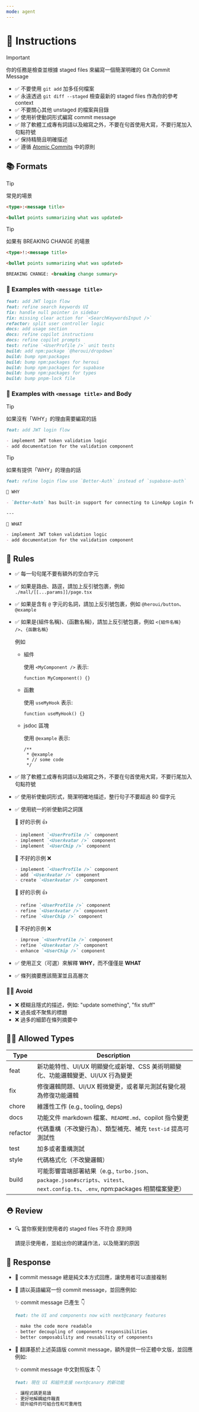 ```yaml
---
mode: agent
---
```


# 💬 Instructions

> [!IMPORTANT]
>
> 你的任務是檢查並根據 staged files 來編寫一個簡潔明確的 Git Commit Message

- ✅ 不要使用 `git add` 加多任何檔案
- ✅ 永遠透過 `git diff --staged` 檢查最新的 staged files 作為你的參考 context
- ✅ 不要關心其他 unstaged 的檔案與目錄
- ✅ 使用祈使動詞形式編寫 commit message
- ✅ 除了軟體工成專有詞語以及縮寫之外，不要在句首使用大寫，不要行尾加入句點符號
- ✅ 保持精簡且明確描述
- ✅ 遵循 [Atomic Commits](../wiki/atomic-commits-rules.md) 中的原則

## 📚 Formats

> [!TIP]
>
> 常見的場景

```md
<type>:<message title>

<bullet points summarizing what was updated>
```

> [!TIP]
>
> 如果有 BREAKING CHANGE 的場景

```md
<type>!:<message title>

<bullet points summarizing what was updated>

BREAKING CHANGE: <breaking change summary>
```

### 📖 Examples with `<message title>`

```md
feat: add JWT login flow
feat: refine search keywords UI
fix: handle null pointer in sidebar
fix: missing clear action for `<SearchKeywordsInput />`
refactor: split user controller logic
docs: add usage section
docs: refine copilot instructions
docs: refine copilot prompts
test: refine `<UserProfile />` unit tests
build: add npm:package `@heroui/dropdown`
build: bump npm:packages
build: bump npm:packages for heroui
build: bump npm:packages for supabase
build: bump npm:packages for types
build: bump pnpm-lock file
```

### 📖 Examples with `<message title>` and Body

> [!TIP]
>
> 如果沒有「WHY」的理由需要編寫的話

```md
feat: add JWT login flow

- implement JWT token validation logic
- add documentation for the validation component
```

> [!TIP]
>
> 如果有提供「WHY」的理由的話

```md
feat: refine login flow use `Better-Auth` instead of `supabase-auth`

💬 WHY

- `Better-Auth` has built-in support for connecting to LineApp Login features

---

💬 WHAT

- implement JWT token validation logic
- add documentation for the validation component
```

## 🫡 Rules

- ✅ 每一句句尾不要有額外的空白字元
- ✅ 如果是路由、路逕，請加上反引號包裹，例如 `./mall/[[...params]]/page.tsx`
- ✅ 如果是含有 `@` 字元的名詞，請加上反引號包裹，例如 `@heroui/button`、`@example`
- ✅ 如果是{組件名稱}、{函數名稱}，請加上反引號包裹，例如 `<{組件名稱} />`、`{函數名稱}`

  例如

  - 組件

    使用 `<MyComponent />` 表示:

    ```tsx
    function MyComponent() {}
    ```

  - 函數

    使用 `useMyHook` 表示:

    ```tsx
    function useMyHook() {}
    ```

  - jsdoc 區塊

    使用 `@example` 表示:

    ```tsx
    /**
     * @example
     * // some code
     */
    ```

- ✅ 除了軟體工成專有詞語以及縮寫之外，不要在句首使用大寫，不要行尾加入句點符號
- ✅ 使用祈使動詞形式，簡潔明確地描述，整行句子不要超過 80 個字元
- ✅ 使用統一的祈使動詞之詞匯

  💬 好的示例 👍

  ```md
  - implement `<UserProfile />` component
  - implement `<UserAvatar />` component
  - implement `<UserChip />` component
  ```

  💬 不好的示例 ❌

  ```md
  - implement `<UserProfile />` component
  - add `<UserAvatar />` component
  - create `<UserAvatar />` component
  ```

  💬 好的示例 👍

  ```md
  - refine `<UserProfile />` component
  - refine `<UserAvatar />` component
  - refine `<UserChip />` component
  ```

  💬 不好的示例 ❌

  ```md
  - improve `<UserProfile />` component
  - refine `<UserAvatar />` component
  - enhance `<UserChip />` component
  ```

- ✅ 使用正文（可選）來解釋 **WHY**，而不僅僅是 **WHAT**
- ✅ 條列摘要應該簡潔並且高層次

### 🙅‍♂️ Avoid

- ❌ 模糊且隱式的描述，例如: "update something", "fix stuff"
- ❌ 過長或不聚焦的標題
- ❌ 過多的細節在條列摘要中

## 🙆‍♂️ Allowed Types

| Type     | Description                                                                                                                       |
| -------- | --------------------------------------------------------------------------------------------------------------------------------- |
| feat     | 新功能特性、UI/UX 明顯變化或新增、CSS 美術明顯變化、功能邏輯變更、UI/UX 行為變更                                                  |
| fix      | 修復邏輯問題、UI/UX 輕微變更，或者單元測試有變化視為修復功能邏輯                                                                  |
| chore    | 維護性工作 (e.g., tooling, deps)                                                                                                  |
| docs     | 功能文件 markdown 檔案、`README.md`、copilot 指令變更                                                                             |
| refactor | 代碼重構（不改變行為）、類型補充、補充 `test-id` 提高可測試性                                                                     |
| test     | 加多或者重構測試                                                                                                                  |
| style    | 代碼格式化（不改變邏輯）                                                                                                          |
| build    | 可能影響雲端部署結果（e.g., `turbo.json`、`package.json#scripts`、`vitest`、`next.config.ts`、`.env`, npm:packages 相關檔案變更） |

## ⛑️ Review

- 🔍 當你察覺到使用者的 staged files 不符合 [](../wiki/atomic-commits-rules.md) 原則時

  請提示使用者，並給出你的建議作法，以及簡潔的原因

## 🤖 Response

- 🫡 commit message 總是純文本方式回應，讓使用者可以直接複制

- 🔋 請以英語編寫一份 commit message，並回應例如:

  ✨ commit message 已產生 👇

  ```md
  feat: the UI and components now with next@canary features

  - make the code more readable
  - better decoupling of components responsibilities
  - better composability and reusability of components
  ```

- 👀 翻譯基於上述英語版 commit message，額外提供一份正體中文版，並回應例如:

  ✨ commit message 中文對照版本 👇

  ```md
  feat: 現在 UI 和組件支援 next@canary 的新功能

  - 讓程式碼更易讀
  - 更好地解耦組件職責
  - 提升組件的可組合性和可重用性
  ```

